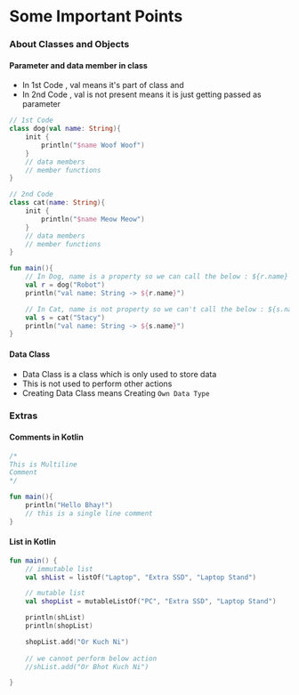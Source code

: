 # Some Important Points

### About Classes and Objects

#### Parameter and data member in class
- In 1st Code , val means it's part of class
and
- In 2nd Code , val is not present means it is just getting passed as parameter

```kotlin 
// 1st Code
class dog(val name: String){
    init {
        println("$name Woof Woof")
    }
    // data members
    // member functions
}

// 2nd Code
class cat(name: String){
    init {
        println("$name Meow Meow")
    }
    // data members
    // member functions
}

fun main(){
    // In Dog, name is a property so we can call the below : ${r.name}
    val r = dog("Robot")
    println("val name: String -> ${r.name}")

    // In Cat, name is not property so we can't call the below : ${s.name}
    val s = cat("Stacy")
    println("val name: String -> ${s.name}")
}
```

#### Data Class
- Data Class is a class which is only used to store data
- This is not used to perform other actions
- Creating Data Class means Creating `Own Data Type`



### Extras
#### Comments in Kotlin
```kotlin
/*
This is Multiline 
Comment
*/

fun main(){
    println("Hello Bhay!")
    // this is a single line comment
}

```




#### List in Kotlin
```kotlin
fun main() {
    // immutable list
    val shList = listOf("Laptop", "Extra SSD", "Laptop Stand")

    // mutable list
    val shopList = mutableListOf("PC", "Extra SSD", "Laptop Stand")

    println(shList)
    println(shopList)

    shopList.add("Or Kuch Ni")
    
    // we cannot perform below action
    //shList.add("Or Bhot Kuch Ni")

}
```